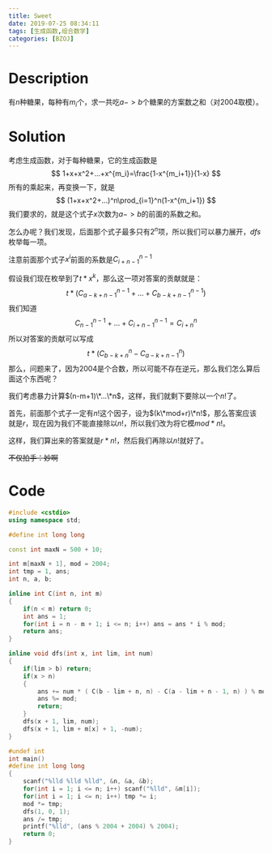 ```yaml
---
title: Sweet
date: 2019-07-25 08:34:11
tags: [生成函数,组合数学]
categories: [BZOJ]
---
```


# Description

有$n$种糖果，每种有$m_i$个，求一共吃$a->b$个糖果的方案数之和（对2004取模）。

<!--more-->

# Solution

考虑生成函数，对于每种糖果，它的生成函数是
$$
1+x+x^2+...+x^{m_i}=\frac{1-x^{m_i+1}}{1-x}
$$
所有的乘起来，再变换一下，就是
$$
(1+x+x^2+...)^n\prod_{i=1}^n(1-x^{m_i+1})
$$
我们要求的，就是这个式子$x$次数为$a->b$的前面的系数之和。

怎么办呢？我们发现，后面那个式子最多只有$2^n$项，所以我们可以暴力展开，$dfs$枚举每一项。

注意前面那个式子$x^i$前面的系数是$C_{i+n-1}^{n-1}$

假设我们现在枚举到了$t*x^k$，那么这一项对答案的贡献就是：
$$
t*(C_{a-k+n-1}^{n-1}+...+C_{b-k+n-1}^{n-1})
$$
我们知道
$$
C_{n-1}^{n-1}+...+C_{i+n-1}^{n-1}=C_{i+n}^n
$$
所以对答案的贡献可以写成
$$
t*(C_{b-k+n}^n-C_{a-k+n-1}^n)
$$
那么，问题来了，因为2004是个合数，所以可能不存在逆元，那么我们怎么算后面这个东西呢？

我们考虑暴力计算$(n-m+1)\*...\*n$，这样，我们就剩下要除以一个$n!$了。

首先，前面那个式子一定有$n!$这个因子，设为$(k\*mod+r)\*n!$，那么答案应该就是$r$，现在因为我们不能直接除以$n!$，所以我们改为将它模$mod*n!$。

这样，我们算出来的答案就是$r*n!$，然后我们再除以$n!$就好了。

~~不仅拍手：妙啊~~

# Code

```c++
#include <cstdio>
using namespace std;

#define int long long

const int maxN = 500 + 10;

int m[maxN + 1], mod = 2004;
int tmp = 1, ans;
int n, a, b;

inline int C(int n, int m)
{
	if(n < m) return 0;
	int ans = 1;
	for(int i = n - m + 1; i <= n; i++) ans = ans * i % mod;
	return ans;
}

inline void dfs(int x, int lim, int num)
{
	if(lim > b) return;
	if(x > n)
	{
		ans += num * ( C(b - lim + n, n) - C(a - lim + n - 1, n) ) % mod;
		ans %= mod;
		return;
	}
	dfs(x + 1, lim, num);
	dfs(x + 1, lim + m[x] + 1, -num);
} 

#undef int
int main()
#define int long long
{
	scanf("%lld %lld %lld", &n, &a, &b);
	for(int i = 1; i <= n; i++) scanf("%lld", &m[i]);
	for(int i = 1; i <= n; i++) tmp *= i;
	mod *= tmp;
	dfs(1, 0, 1);
	ans /= tmp;
	printf("%lld", (ans % 2004 + 2004) % 2004);
	return 0;
}
```

